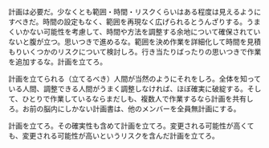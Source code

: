 計画は必要だ。少なくとも範囲・時間・リスクくらいはある程度は見えるようにすべきだ。時間の設定もなく、範囲を再現なく広げられるとうんざりする。うまくいかない可能性を考慮して、時間や方法を調整する余地について確保されていないと腹が立つ。思いつきで進めるな。範囲を決め作業を詳細化して時間を見積もりいくつかのリスクについて検討しろ。行き当たりばったりの思いつきで作業を追加するな。計画を立てろ。

計画を立てられる（立てるべき）人間が当然のようにそれをしろ。全体を知っている人間、調整できる人間がうまく調整しなければ、ほぼ確実に破綻する。そして、ひとりで作業しているならまだしも、複数人で作業するなら計画を共有しろ。お前の脳内にしかない計画書は、他のメンバーを全員無計画にする。

計画を立てろ。その確実性も含めて計画を立てろ。変更される可能性が高くても、変更される可能性が高いというリスクを含んだ計画を立てろ。
